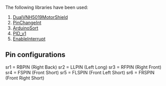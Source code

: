 The following libraries have been used:
1. [DualVNH5019MotorShield](https://github.com/pololu/dual-vnh5019-motor-shield)
2. [PinChangeInt](https://github.com/GreyGnome/PinChangeInt)
3. [ArduinoSort](https://github.com/emilv/ArduinoSort)
4. [PID_v1](https://github.com/br3ttb/Arduino-PID-Library)
5. [EnableInterrupt](https://github.com/GreyGnome/EnableInterrupt)

## Pin configurations

sr1 = RBPIN (Right Back)
sr2 = LLPIN (Left Long)
sr3 = RFPIN (Right Front)
sr4 = FSPIN (Front Short)
sr5 = FLSPIN (Front Left Short)
sr6 = FRSPIN (Front Right Short)